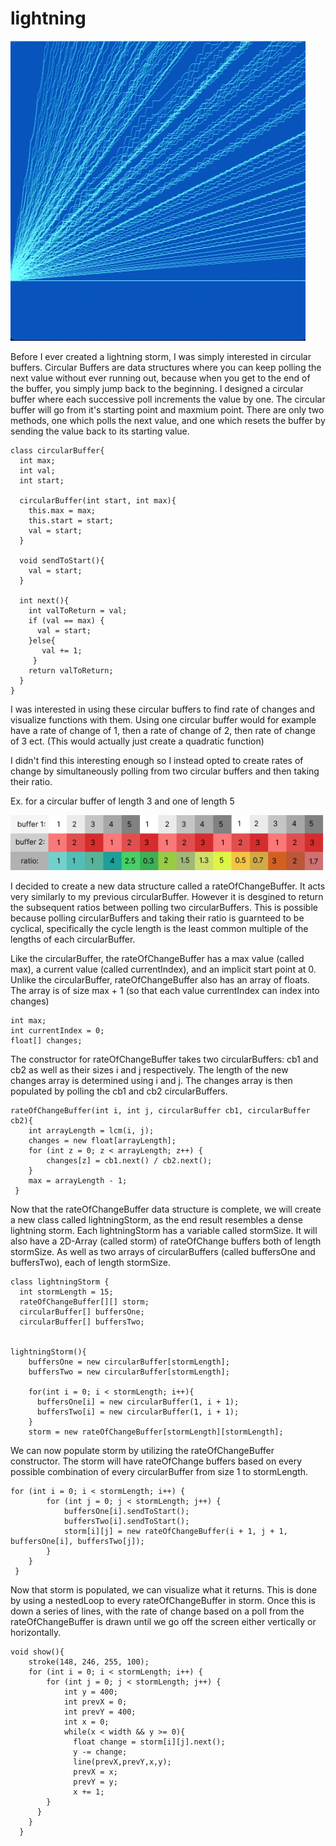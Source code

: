 # lightning
![](lightningStormGif.gif)

Before I ever created a lightning storm, I was simply interested in circular buffers. Circular Buffers are data structures where you can keep polling the next value without ever running out, because when you get to the end of the buffer, you simply jump back to the beginning. I designed a circular buffer where each successive poll increments the value by one. The circular buffer will go from it's starting point and maxmium point. There are only two methods, one which polls the next value, and one which resets the buffer by sending the value back to its starting value. 

```processing
class circularBuffer{
  int max;
  int val;
  int start;
  
  circularBuffer(int start, int max){
    this.max = max;
    this.start = start;
    val = start;
  }
  
  void sendToStart(){
    val = start;
  }
  
  int next(){
    int valToReturn = val;
    if (val == max) {
      val = start;
    }else{
       val += 1;
     }
    return valToReturn;
  }
}
```
I was interested in using these circular buffers to find rate of changes and visualize functions with them. Using one circular buffer would for example have a rate of change of 1, then a rate of change of 2, then rate of change of 3 ect.  (This would actually just create a quadratic function)


I didn't find this interesting enough so I instead opted to create rates of change by simultaneously polling from two circular buffers and then taking their ratio. 

Ex. for a circular buffer of length 3 and one of length 5

![](bufferDiagram.png)

I decided to create a new data structure called a rateOfChangeBuffer. It acts very similarly to my previous circularBuffer. However it is desgined to return the subsequent ratios between polling two circularBuffers. This is possible because polling circularBuffers and taking their ratio is guarnteed to be cyclical, specifically the cycle length is the least common multiple of the lengths of each circularBuffer. 

Like the circularBuffer, the rateOfChangeBuffer has a max value (called max), a current value (called currentIndex), and an implicit start point at 0. Unlike the circularBuffer, rateOfChangeBuffer also has an array of floats. The array is of size max + 1 (so that each value currentIndex can index into changes)
```processing
int max;
int currentIndex = 0;
float[] changes;
```

The constructor for rateOfChangeBuffer takes two circularBuffers: cb1 and cb2 as well as their sizes i and j respectively. The length of the new changes array is determined using i and j. The changes array is then populated by polling the cb1 and cb2 circularBuffers.
```processing
rateOfChangeBuffer(int i, int j, circularBuffer cb1, circularBuffer cb2){
    int arrayLength = lcm(i, j);
    changes = new float[arrayLength];
    for (int z = 0; z < arrayLength; z++) {
        changes[z] = cb1.next() / cb2.next();
    }
    max = arrayLength - 1;
 }
```

Now that the rateOfChangeBuffer data structure is complete, we will create a new class called lightningStorm, as the end result resembles a dense lightning storm. Each lightningStorm has a variable called stormSize. It will also have a 2D-Array (called storm) of rateOfChange buffers both of length stormSize. As well as two arrays of circularBuffers (called buffersOne and buffersTwo), each of length stormSize. 
```processing
class lightningStorm {
  int stormLength = 15;
  rateOfChangeBuffer[][] storm;
  circularBuffer[] buffersOne;
  circularBuffer[] buffersTwo;
 
  
lightningStorm(){
    buffersOne = new circularBuffer[stormLength];
    buffersTwo = new circularBuffer[stormLength];
  
    for(int i = 0; i < stormLength; i++){
      buffersOne[i] = new circularBuffer(1, i + 1);
      buffersTwo[i] = new circularBuffer(1, i + 1);
    }
    storm = new rateOfChangeBuffer[stormLength][stormLength];
```

We can now populate storm by utilizing the rateOfChangeBuffer constructor. The storm will have rateOfChange buffers based on every possible combination of every circularBuffer from size 1 to stormLength. 
```processing
for (int i = 0; i < stormLength; i++) {
        for (int j = 0; j < stormLength; j++) {
            buffersOne[i].sendToStart();
            buffersTwo[i].sendToStart();
            storm[i][j] = new rateOfChangeBuffer(i + 1, j + 1, buffersOne[i], buffersTwo[j]);
        }
    }
 }
```
Now that storm is populated, we can visualize what it returns. This is done by using a nestedLoop to every rateOfChangeBuffer in storm. Once this is down a series of lines, with the rate of change based on a poll from the rateOfChangeBuffer is drawn until we go off the screen either vertically or horizontally.
```processing
void show(){
    stroke(148, 246, 255, 100);
    for (int i = 0; i < stormLength; i++) {
        for (int j = 0; j < stormLength; j++) {
            int y = 400;
            int prevX = 0;
            int prevY = 400;
            int x = 0;
            while(x < width && y >= 0){
              float change = storm[i][j].next();
              y -= change;
              line(prevX,prevY,x,y);
              prevX = x;
              prevY = y;
              x += 1;
        }
      }
    }
  }
```
